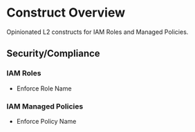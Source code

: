 # Construct Overview

Opinionated L2 constructs for IAM Roles and Managed Policies.

## Security/Compliance

### IAM Roles
* Enforce Role Name

### IAM Managed Policies
* Enforce Policy Name

